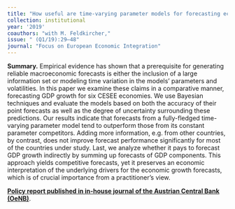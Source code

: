```yaml
---
title: "How useful are time-varying parameter models for forecasting economic growth in CESEE? [link](https://www.oenb.at/dam/jcr:6fd9dc73-4f02-4a88-9556-17518d08aa96/feei_Q1_2019.pdf#page=29)"
collection: institutional
year: '2019' 
coauthors: "with M. Feldkircher,"
issue: " (Q1/19):29–48"
journal: "Focus on European Economic Integration"
---
```

**Summary.** Empirical evidence has shown that a prerequisite for generating reliable macroeconomic forecasts is either the inclusion of a large information set or modeling time variation in the models’
parameters and volatilities. In this paper we examine these claims in a comparative manner, forecasting GDP growth for six CESEE economies. We use Bayesian techniques and evaluate the models based on both the accuracy of their point forecasts as well as the degree of uncertainty surrounding these predictions. Our results indicate that forecasts from a fully-fledged time-varying parameter model tend to outperform those from its constant parameter competitors. Adding more information, e.g. from other countries, by contrast, does not improve forecast performance significantly for most of the countries under study. Last, we analyze whether it pays to forecast GDP growth indirectly by summing up forecasts of GDP components. This approach yields competitive forecasts, yet it preserves an economic interpretation of the underlying drivers for the economic growth forecasts, which is of crucial importance from a practitioner’s view.

[**Policy report published in in-house journal of the Austrian Central Bank (OeNB)**](https://www.oenb.at/dam/jcr:6fd9dc73-4f02-4a88-9556-17518d08aa96/feei_Q1_2019.pdf#page=29).
